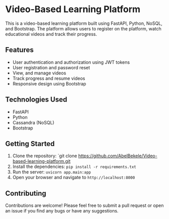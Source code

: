 Video-Based Learning Platform
=============================

This is a video-based learning platform built using FastAPI, Python, NoSQL, and Bootstrap. The platform allows users to register on the platform, watch educational videos and track their progress.

Features
--------

-   User authentication and authorization using JWT tokens
-   User registration and password reset
-   View, and manage videos
-   Track progress and resume videos
-   Responsive design using Bootstrap

Technologies Used
-----------------

-   FastAPI
-   Python
-   Cassandra (NoSQL)
-   Bootstrap

Getting Started
---------------

1.  Clone the repository: `git clone https://github.com/AbelBekele/Video-based-learning-platform.git
2.  Install the dependencies: `pip install -r requirements.txt`
3.  Run the server: `uvicorn app.main:app`
4.  Open your browser and navigate to `http://localhost:8000`

Contributing
------------

Contributions are welcome! Please feel free to submit a pull request or open an issue if you find any bugs or have any suggestions.